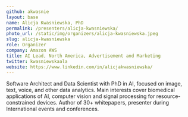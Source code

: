 ```yaml
---
github: akwasnie
layout: base
name: Alicja Kwasniewska, PhD
permalink: /presenters/alicja-kwasniewska/
photo_url: /static/img/organizers/alicja-kwasniewska.jpeg
slug: alicja-kwasniewska
role: Organizer
company: Amazon AWS
title: AI Lead, North America, Advertisement and Marketing
twitter: kwasniewskaala
website: https://www.linkedin.com/in/alicjakwasniewska/
---
```


Software Architect and Data Scientist with PhD in AI, focused on image, text, voice, and other data analytics. Main interests cover biomedical applications of AI, computer vision and signal processing for resource-constrained devices. Author of 30+ whitepapers, presenter during International events and conferences.
